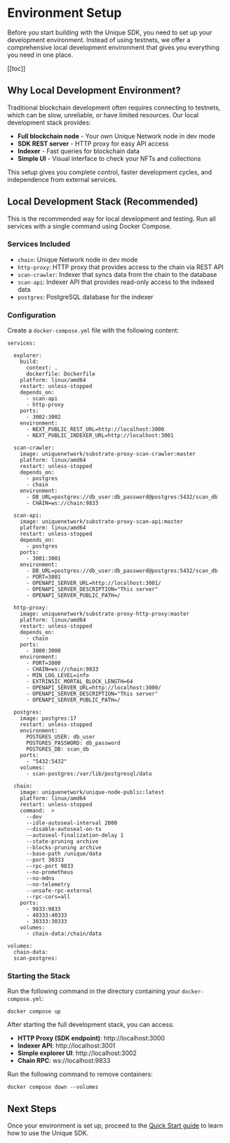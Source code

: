 # Environment Setup

Before you start building with the Unique SDK, you need to set up your development environment. Instead of using testnets, we offer a comprehensive local development environment that gives you everything you need in one place.

[[toc]]

## Why Local Development Environment?

Traditional blockchain development often requires connecting to testnets, which can be slow, unreliable, or have limited resources. Our local development stack provides:

- **Full blockchain node** - Your own Unique Network node in dev mode
- **SDK REST server** - HTTP proxy for easy API access
- **Indexer** - Fast queries for blockchain data
- **Simple UI** - Visual interface to check your NFTs and collections

This setup gives you complete control, faster development cycles, and independence from external services.

## Local Development Stack (Recommended)

This is the recommended way for local development and testing. Run all services with a single command using Docker Compose.

### Services Included

- `chain`: Unique Network node in dev mode
- `http-proxy`: HTTP proxy that provides access to the chain via REST API
- `scan-crawler`: Indexer that syncs data from the chain to the database
- `scan-api`: Indexer API that provides read-only access to the indexed data
- `postgres`: PostgreSQL database for the indexer

### Configuration

Create a `docker-compose.yml` file with the following content:

```yml:no-line-numbers
services:

  explorer:
    build:
      context: .
      dockerfile: Dockerfile
    platform: linux/amd64
    restart: unless-stopped
    depends_on:
      - scan-api
      - http-proxy
    ports:
      - 3002:3002
    environment:
      - NEXT_PUBLIC_REST_URL=http://localhost:3000
      - NEXT_PUBLIC_INDEXER_URL=http://localhost:3001

  scan-crawler:
    image: uniquenetwork/substrate-proxy-scan-crawler:master
    platform: linux/amd64
    restart: unless-stopped
    depends_on:
      - postgres
      - chain
    environment:
      - DB_URL=postgres://db_user:db_password@postgres:5432/scan_db
      - CHAIN=ws://chain:9833

  scan-api:
    image: uniquenetwork/substrate-proxy-scan-api:master
    platform: linux/amd64
    restart: unless-stopped
    depends_on:
      - postgres
    ports:
      - 3001:3001
    environment:
      - DB_URL=postgres://db_user:db_password@postgres:5432/scan_db
      - PORT=3001
      - OPENAPI_SERVER_URL=http://localhost:3001/
      - OPENAPI_SERVER_DESCRIPTION="This server"
      - OPENAPI_SERVER_PUBLIC_PATH=/

  http-proxy:
    image: uniquenetwork/substrate-proxy-http-proxy:master
    platform: linux/amd64
    restart: unless-stopped
    depends_on:
      - chain
    ports:
      - 3000:3000
    environment:
      - PORT=3000
      - CHAIN=ws://chain:9833
      - MIN_LOG_LEVEL=info
      - EXTRINSIC_MORTAL_BLOCK_LENGTH=64
      - OPENAPI_SERVER_URL=http://localhost:3000/
      - OPENAPI_SERVER_DESCRIPTION="This server"
      - OPENAPI_SERVER_PUBLIC_PATH=/

  postgres:
    image: postgres:17
    restart: unless-stopped
    environment:
      POSTGRES_USER: db_user
      POSTGRES_PASSWORD: db_password
      POSTGRES_DB: scan_db
    ports:
      - "5432:5432"
    volumes:
      - scan-postgres:/var/lib/postgresql/data

  chain:
    image: uniquenetwork/unique-node-public:latest
    platform: linux/amd64
    restart: unless-stopped
    command:  >
      --dev
      --idle-autoseal-interval 2000
      --disable-autoseal-on-tx
      --autoseal-finalization-delay 1
      --state-pruning archive
      --blocks-pruning archive
      --base-path /unique/data
      --port 30333
      --rpc-port 9833
      --no-prometheus
      --no-mdns
      --no-telemetry
      --unsafe-rpc-external
      --rpc-cors=all
    ports:
      - 9833:9833
      - 40333:40333
      - 30333:30333
    volumes:
      - chain-data:/chain/data

volumes:
  chain-data:
  scan-postgres:
```

### Starting the Stack

Run the following command in the directory containing your `docker-compose.yml`:

```bash:no-line-numbers
docker compose up
```

After starting the full development stack, you can access:

- **HTTP Proxy (SDK endpoint)**: http://localhost:3000
- **Indexer API**: http://localhost:3001
- **Simple explorer UI**: http://localhost:3002
- **Chain RPC**: ws://localhost:9833

Run the following command to remove containers:

```bash:no-line-numbers
docker compose down --volumes
```

## Next Steps

Once your environment is set up, proceed to the [Quick Start guide](./quick-start.md) to learn how to use the Unique SDK.
